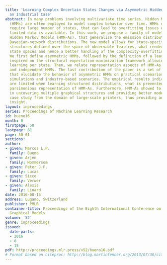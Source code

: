```yaml
---
title: 'Learning Complex Uncertain States Changes via Asymmetric Hidden {M}arkov Models:
  an Industrial Case'
abstract: In many problems involving multivariate time series, Hidden Markov Models
  (HMMs) are often employed to model complex behavior over time. HMMs can, however,
  require large number of states, that can lead to overfitting issues especially when
  limited data is available. In this work, we propose a family of models called Asymmetric
  Hidden Markov Models (HMM-As), that generalize the emission distributions to arbitrary
  Bayesian-network distributions. The new model allows for state-specific graphical
  structures defined over the space of observable features, what renders more compact
  state spaces and hence a better handling of the complexity-overfitting trade-off.
  We first define asymmetric HMMs, followed by the definition of a learning procedure
  inspired on the structural expectation-maximization framework allowing for decomposing
  learning per state. Then, we relate representation aspects of HMM-As to standard
  and independent HMMs. The last contribution of the paper is a set of experiments
  that elucidate the behavior of asymmetric HMMs on practical scenarios, including
  simulations and industry-based scenarios. The empirical results indicate that HMMs
  are limited when learning structured distributions, what is prevented by the more
  parsimonious representation of HMM-As. Furthermore, HMM-As showed to be promising
  in uncovering multiple graphical structures and providing better model fit in a
  case study from the domain of large-scale printers, thus providing additional problem
  insight.
layout: inproceedings
series: Proceedings of Machine Learning Research
id: bueno16
month: 0
firstpage: 50
lastpage: 61
page: 50-61
sections: 
author:
- given: Marcos L.P.
  family: Bueno
- given: Arjen
  family: Hommersom
- given: Peter J.F.
  family: Lucas
- given: Sicco
  family: Verwer
- given: Alexis
  family: Linard
date: 2016-08-15
address: Lugano, Switzerland
publisher: PMLR
container-title: Proceedings of the Eighth International Conference on Probabilistic
  Graphical Models
volume: '52'
genre: inproceedings
issued:
  date-parts:
  - 2016
  - 8
  - 15
pdf: http://proceedings.mlr.press/v52/bueno16.pdf
# Format based on citeproc: http://blog.martinfenner.org/2013/07/30/citeproc-yaml-for-bibliographies/
---
```

